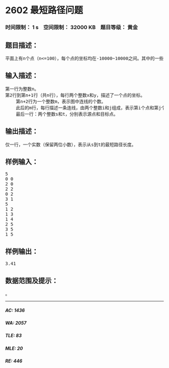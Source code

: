 # 2602 最短路径问题   
### 时间限制： 1 s&nbsp;&nbsp;&nbsp;&nbsp;空间限制： 32000 KB&nbsp;&nbsp;&nbsp;&nbsp;题目等级： 黄金  
## 题目描述：  

<pre>
平面上有n个点（n<=100），每个点的坐标均在-10000~10000之间。其中的一些点之间有连线。若有连线，则表示可从一个点到达另一个点，即两点间有通路，通路的距离为两点间的直线距离。现在的任务是找出从一点到另一点之间的最短路径。
</pre>
  
  
## 输入描述：  

<pre>
第一行为整数n。
第2行到第n+1行（共n行），每行两个整数x和y，描述了一个点的坐标。
    第n+2行为一个整数m，表示图中连线的个数。
    此后的m行，每行描述一条连线，由两个整数i和j组成，表示第i个点和第j个点之间有连线。
    最后一行：两个整数s和t，分别表示源点和目标点。
</pre>
  
  
## 输出描述：  

<pre>
仅一行，一个实数（保留两位小数），表示从s到t的最短路径长度。
</pre>
  
  
## 样例输入：  

<pre>
5
0 0
2 0
2 2
0 2
3 1
5
1 2
1 3
1 4
2 5
3 5
1 5
</pre>
  
  
## 样例输出：  

<pre>
3.41
</pre>
  
  
## 数据范围及提示：  

<pre>
。
</pre>
  
  
***  

##### AC: 1436  
##### WA: 2057  
##### TLE: 83  
##### MLE: 20  
##### RE: 446  
